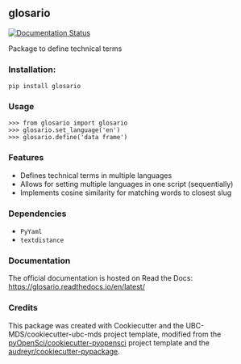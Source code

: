 ## glosario

[![Documentation Status](https://readthedocs.org/projects/glosario/badge/?version=latest)](https://glosario.readthedocs.io/en/latest/?badge=latest)

Package to define technical terms

### Installation:

```
pip install glosario
```

### Usage

```
>>> from glosario import glosario
>>> glosario.set_language('en')
>>> glosario.define('data frame')
```

### Features

- Defines technical terms in multiple languages
- Allows for setting multiple languages in one script (sequentially)
- Implements cosine similarity for matching words to closest slug

### Dependencies

- `PyYaml`
- `textdistance`

### Documentation

The official documentation is hosted on Read the Docs: <https://glosario.readthedocs.io/en/latest/>

### Credits
This package was created with Cookiecutter and the UBC-MDS/cookiecutter-ubc-mds project template, modified from the [pyOpenSci/cookiecutter-pyopensci](https://github.com/pyOpenSci/cookiecutter-pyopensci) project template and the [audreyr/cookiecutter-pypackage](https://github.com/audreyr/cookiecutter-pypackage).
